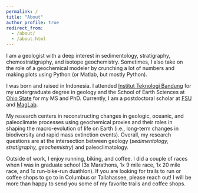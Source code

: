 ```yaml
---
permalink: /
title: "About"
author_profile: true
redirect_from: 
  - /about/
  - /about.html
---
```


I am a geologist with a deep interest in sedimentology, stratigraphy, chemostratigraphy, and isotope geochemistry. Sometimes, I also take on the role of a geochemical modeler by crunching a lot of numbers and making plots using Python (or Matlab, but mostly Python).

I was born and raised in Indonesia. I attended [Institut Teknologi Bandung](https://geology.fitb.itb.ac.id/) for my undergraduate degree in geology and the School of Earth Sciences at [Ohio State](https://earthsciences.osu.edu/) for my MS and PhD. Currently, I am a postdoctoral scholar at [FSU](https://www.eoas.fsu.edu/) and [MagLab](https://nationalmaglab.org/staff/?name=YosephAdiatma).

My research centers in reconstructing changes in geologic, oceanic, and paleoclimate processes using geochemical proxies and their roles in shaping the macro-evolution of life on Earth (i.e., long-term changes in biodiversity and rapid mass extinction events). Overall, my research questions are at the intersection between geology (*sedimentology, stratigraphy, geochemistry*) and paleoclimatology.

Outside of work, I enjoy running, biking, and coffee. I did a couple of races when I was in graduate school (3x Marathons, 1x 9 mile race, 1x 20 mile race, and 1x run-bike-run duathlon). If you are looking for trails to run or coffee shops to go to in Columbus or Tallahassee, please reach out! I will be more than happy to send you some of my favorite trails and coffee shops.